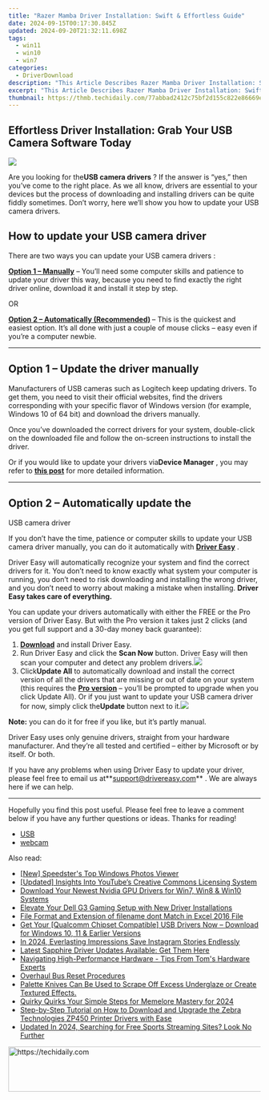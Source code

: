 ```yaml
---
title: "Razer Mamba Driver Installation: Swift & Effortless Guide"
date: 2024-09-15T00:17:30.845Z
updated: 2024-09-20T21:32:11.698Z
tags:
  - win11
  - win10
  - win7
categories:
  - DriverDownload
description: "This Article Describes Razer Mamba Driver Installation: Swift & Effortless Guide"
excerpt: "This Article Describes Razer Mamba Driver Installation: Swift & Effortless Guide"
thumbnail: https://thmb.techidaily.com/77abbad2412c75bf2d155c822e86669e88f9a5dd8a481c4e930fc983fb030e00.jpg
---
```


## Effortless Driver Installation: Grab Your USB Camera Software Today

![](https://images.drivereasy.com/wp-content/uploads/2019/06/image-496.png)

 Are you looking for the**USB camera drivers** ? If the answer is “yes,” then you’ve come to the right place. As we all know, drivers are essential to your devices but the process of downloading and installing drivers can be quite fiddly sometimes. Don’t worry, here we’ll show you how to update your USB camera drivers.

## How to update your USB camera driver

There are two ways you can update your USB camera drivers :

**[Option 1 – Manually](https://tools.techidaily.com/drivereasy/download/)**  – You’ll need some computer skills and patience to update your driver this way, because you need to find exactly the right driver online, download it and install it step by step.  

 OR  

**[Option 2 – Automatically (Recommended)](https://www.drivereasy.com/knowledge/download-usb-camera-driver-quickly-easily/#option2) [](https://tools.techidaily.com/drivereasy/download/)**  – This is the quickest and easiest option. It’s all done with just a couple of mouse clicks – easy even if you’re a computer newbie.

---

## Option 1 – Update the driver manually

 Manufacturers of USB cameras such as Logitech keep updating drivers. To get them, you need to visit their official websites, find the drivers corresponding with your specific flavor of Windows version (for example, Windows 10 of 64 bit) and download the drivers manually.

 Once you’ve downloaded the correct drivers for your system, double-click on the downloaded file and follow the on-screen instructions to install the driver.

 Or if you would like to update your drivers via**Device Manager** , you may refer to **[this post](https://tools.techidaily.com/drivereasy/download/)**  for more detailed information.

---

## Option 2 – Automatically update the  

 USB camera driver

 If you don’t have the time, patience or computer skills to update your USB camera driver manually, you can do it automatically with **[Driver Easy](https://tools.techidaily.com/drivereasy/download/)**  .

 Driver Easy will automatically recognize your system and find the correct drivers for it. You don’t need to know exactly what system your computer is running, you don’t need to risk downloading and installing the wrong driver, and you don’t need to worry about making a mistake when installing. **Driver Easy takes care of everything.**

 You can update your drivers automatically with either the FREE or the Pro version of Driver Easy. But with the Pro version it takes just 2 clicks (and you get full support and a 30-day money back guarantee):

1. **[Download](https://tools.techidaily.com/drivereasy/download/)**  and install Driver Easy.
2. Run Driver Easy and click the **Scan Now** button. Driver Easy will then scan your computer and detect any problem drivers.![](https://images.drivereasy.com/wp-content/uploads/2019/06/image-439.png)
3. Click**Update All** to automatically download and install the correct version of all the drivers that are missing or out of date on your system (this requires the **[Pro version](https://tools.techidaily.com/drivereasy/download/)**  – you’ll be prompted to upgrade when you click Update All). Or if you just want to update your USB camera driver for now, simply click the**Update**  button next to it.![](https://images.drivereasy.com/wp-content/uploads/2019/06/image-501.png)

**Note:** you can do it for free if you like, but it’s partly manual.

 Driver Easy uses only genuine drivers, straight from your hardware manufacturer. And they’re all tested and certified – either by Microsoft or by itself. Or both.

 If you have any problems when using Driver Easy to update your driver, please feel free to email us at**<support@drivereasy.com>** . We are always here if we can help.

---

 Hopefully you find this post useful. Please feel free to leave a comment below if you have any further questions or ideas. Thanks for reading!

* [USB](https://tools.techidaily.com/drivereasy/download/)
* [webcam](https://tools.techidaily.com/drivereasy/download/)

<ins class="adsbygoogle"
     style="display:block"
     data-ad-format="autorelaxed"
     data-ad-client="ca-pub-7571918770474297"
     data-ad-slot="1223367746"></ins>

<ins class="adsbygoogle"
     style="display:block"
     data-ad-client="ca-pub-7571918770474297"
     data-ad-slot="8358498916"
     data-ad-format="auto"
     data-full-width-responsive="true"></ins>

<span class="atpl-alsoreadstyle">Also read:</span>
<div><ul>
<li><a href="https://fox-info.techidaily.com/new-speedsters-top-windows-photos-viewer/"><u>[New] Speedster's Top Windows Photos Viewer</u></a></li>
<li><a href="https://youtube-webster.techidaily.com/ed-insights-into-youtubes-creative-commons-licensing-system/"><u>[Updated] Insights Into YouTube’s Creative Commons Licensing System</u></a></li>
<li><a href="https://hardware-help.techidaily.com/download-your-newest-nvidia-gpu-drivers-for-win7-win8-and-win10-systems/"><u>Download Your Newest Nvidia GPU Drivers for Win7, Win8 & Win10 Systems</u></a></li>
<li><a href="https://hardware-help.techidaily.com/elevate-your-dell-g3-gaming-setup-with-new-driver-installations/"><u>Elevate Your Dell G3 Gaming Setup with New Driver Installations</u></a></li>
<li><a href="https://phone-solutions.techidaily.com/file-format-and-extension-of-filename-dont-match-in-excel-2016-file-by-stellar-guide/"><u>File Format and Extension of filename dont Match in Excel 2016 File</u></a></li>
<li><a href="https://hardware-help.techidaily.com/1722973405175-get-your-qualcomm-chipset-compatible-usb-drivers-now-download-for-windows-10-11-and-earlier-versions/"><u>Get Your [Qualcomm Chipset Compatible] USB Drivers Now – Download for Windows 10, 11 & Earlier Versions</u></a></li>
<li><a href="https://instagram-clips.techidaily.com/in-2024-everlasting-impressions-save-instagram-stories-endlessly/"><u>In 2024, Everlasting Impressions Save Instagram Stories Endlessly</u></a></li>
<li><a href="https://hardware-help.techidaily.com/1722969884683-latest-sapphire-driver-updates-available-get-them-here/"><u>Latest Sapphire Driver Updates Available: Get Them Here</u></a></li>
<li><a href="https://hardware-help.techidaily.com/navigating-high-performance-hardware-tips-from-toms-hardware-experts/"><u>Navigating High-Performance Hardware - Tips From Tom's Hardware Experts</u></a></li>
<li><a href="https://driver-error.techidaily.com/overhaul-bus-reset-procedures/"><u>Overhaul Bus Reset Procedures</u></a></li>
<li><a href="https://program-issues.techidaily.com/palette-knives-can-be-used-to-scrape-off-excess-underglaze-or-create-textured-effects/"><u>Palette Knives Can Be Used to Scrape Off Excess Underglaze or Create Textured Effects.</u></a></li>
<li><a href="https://extra-support.techidaily.com/quirky-quirks-your-simple-steps-for-memelore-mastery-for-2024/"><u>Quirky Quirks Your Simple Steps for Memelore Mastery for 2024</u></a></li>
<li><a href="https://hardware-help.techidaily.com/step-by-step-tutorial-on-how-to-download-and-upgrade-the-zebra-technologies-zp450-printer-drivers-with-ease/"><u>Step-by-Step Tutorial on How to Download and Upgrade the Zebra Technologies ZP450 Printer Drivers with Ease</u></a></li>
<li><a href="https://ai-live-streaming.techidaily.com/updated-in-2024-searching-for-free-sports-streaming-sites-look-no-further/"><u>Updated In 2024, Searching for Free Sports Streaming Sites? Look No Further</u></a></li>
</ul></div>

<!-- affiliate ads begin -->
<a href="https://imp.i357552.net/c/5597632/863035/11832" target="_top" id="863035">
  <img src="//a.impactradius-go.com/display-ad/11832-863035" border="0" alt="https://techidaily.com" width="728" height="90"/>
</a>
<img height="0" width="0" src="https://imp.i357552.net/i/5597632/863035/11832" style="position:absolute;visibility:hidden;" border="0" />
<!-- affiliate ads end -->

